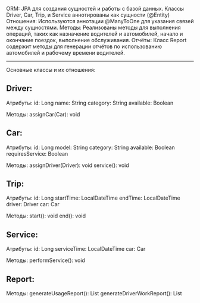 ORM: JPA для создания сущностей и работы с базой данных. Классы Driver, Car, Trip, и Service аннотированы как сущности (@Entity)
Отношения: Используются аннотации @ManyToOne для указания связей между сущностями.
Методы: Реализованы методы для выполнения операций, таких как назначение водителей и автомобилей, начало и окончание поездок, выполнение обслуживания.
Отчёты: Класс Report содержит методы для генерации отчётов по использованию автомобилей и рабочему времени водителей.

------------------------------------------------------------------------------------------------------------------------
Основные классы и их отношения:

Driver: 
--
  Атрибуты:
  id: Long
  name: String
  category: String
  available: Boolean

  Методы:
  assignCar(Car): void

Car:
--
  Атрибуты:
  id: Long
  model: String
  category: String
  available: Boolean
  requiresService: Boolean
  
  Методы:
  assignDriver(Driver): void
  service(): void

Trip:
--
  Атрибуты:
  id: Long
  startTime: LocalDateTime
  endTime: LocalDateTime
  driver: Driver
  car: Car
  
  Методы:
  start(): void
  end(): void

Service:
--
  Атрибуты:
  id: Long
  serviceTime: LocalDateTime
  car: Car
  
  Методы:
  performService(): void

Report:
--
  Методы:
  generateUsageReport(): List<Trip>
  generateDriverWorkReport(): List<Driver>
